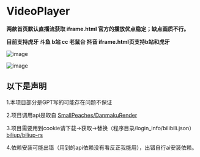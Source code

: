 # VideoPlayer

**两款首页默认直播流获取 iframe.html 官方的播放优点稳定；缺点画质不行。**    

**目前支持虎牙 斗鱼 b站 cc 老鼠台 抖音 iframe.html页支持b站和虎牙**

![image](https://github.com/biliup-start/VideoPlayer/assets/96544807/859af8e8-02d6-4a26-9907-bf22c7a84eba)

![image](https://github.com/biliup-start/VideoPlayer/assets/96544807/692a9c92-7c3c-49b9-9555-2a20e329abb9)

## 以下是声明

1.本项目部分是GPT写的可能存在问题不保证   

2.项目调用api是取自 [SmallPeaches/DanmakuRender](https://github.com/SmallPeaches/DanmakuRender)       

3.项目需要用到cookie请下载→获取→替换（程序目录/login_info/bilibili.json） [biliup/biliup-rs](https://github.com/biliup/biliup-rs/releases)     

4.依赖安装可能出错（用到的api依赖没有看反正我能用），出错自行ai安装依赖。
